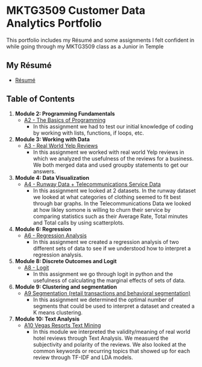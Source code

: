 [pypi-image]: https://badge.fury.io/py/torch-geometric.svg
[contributing-image]: https://img.shields.io/badge/contributions-welcome-brightgreen.svg?style=flat

# MKTG3509 Customer Data Analytics Portfolio
This portfolio includes my Résumé and some assignments I felt confident in while going through my MKTG3509 class as a Junior in Temple 
## My Résumé
- [Résumé](https://colab.research.google.com/drive/1Qq63GhIxUMZvmlXdOVoeYWJPC_Ijhos3?usp=sharing)
  
## Table of Contents
1. **Module 2: Programming Fundamentals**
   - [A2 - The Basics of Programming](https://colab.research.google.com/drive/1KvWE6CdmgMcOAorS1X8RJ3R_9BuivLjt?usp=sharing)
      - In this assignment we had to test our initial knowledge of coding by working with lists, functions, if loops, etc.
2. **Module 3: Working with Data**
   - [A3 - Real World Yelp Reviews](https://colab.research.google.com/drive/1IzqoBYwgGRpmUFJ5LR5YGdjfFMopK9Y5?usp=sharing)
      - In this assignment we worked with real world Yelp reviews in which we analyzed the usefulness of the reviews for a business. We both merged data and used groupby statements to get our answers.
3. **Module 4: Data Visualization**
   - [A4 - Runway Data + Telecommunications Service Data](https://colab.research.google.com/drive/1Jtee7i0VV_GVPHMHR7MG7WygF-7SlyUw?usp=sharing)
      - In this assignment we looked at 2 datasets. In the runway dataset we looked at what categories of clothing seemed to fit best through bar graphs. In the Telecommunications Data we looked at how likley somone is willing to churn their service by comparing statistics such as their Average Rate, Total minutes and Total calls by using scatterplots.
4. **Module 6: Regression**
   - [A6 - Regression Analysis](https://colab.research.google.com/drive/1CCSL48zdQDioUCPouJvSPdsc8Dgbiazw?usp=sharing)
      - In this assignment we created a regression analysis of two different sets of data to see if we understood how to interpret a regression analysis.
5. **Module 8: Discrete Outcomes and Logit**
   - [A8 - Logit](https://colab.research.google.com/drive/1_GyXvO-qkwQBsvikIL21NpmtQ_Ubkf8N?usp=sharing)
      - In this assignment we go through logit in python and the usefulness of calculating the marginal effects of sets of data.
6. **Module 9: Clustering and segmentation**
   - [A9 Segmentation (retail transactions and behavioral segmentation)](https://colab.research.google.com/drive/1930t3ARXWLQTs6dZmhpHEo7BHxhn9vcF?usp=sharing)
      - In this assignment we determined the optimal number of segments that could be used to interpret a dataset and created a K means clustering.
7. **Module 10: Text Analysis**
    - [A10 Vegas Resorts Text Mining](https://colab.research.google.com/drive/1tz98EZxGKKkVY6oy5lE5FWYqi5Sr7kuQ?usp=sharing)
        - In this module we interpreted the validity/meaning of real world hotel reviews through Text Analysis. We measuerd the subjectivity and polarity of the reviews. We also looked at the common keywords or recurring topics that showed up for each review through TF-IDF and LDA models.
